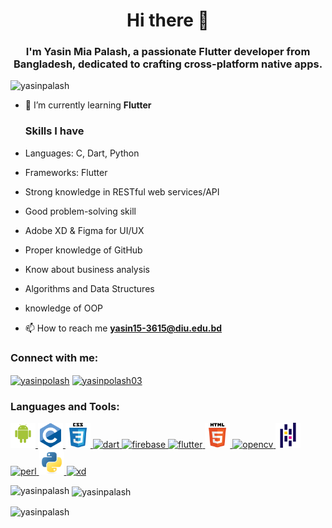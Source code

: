 <h1 align="center">Hi there 👋</h1>
<h3 align="center">I'm Yasin Mia Palash, a passionate Flutter developer from Bangladesh, dedicated to crafting cross-platform native apps.</h3>

<p align="left"> <img src="https://komarev.com/ghpvc/?username=yasinpalash&label=Profile%20views&color=0e75b6&style=flat" alt="yasinpalash" /> </p>

- 🌱 I’m currently learning **Flutter**
  ### Skills I have
- Languages: C, Dart, Python
- Frameworks: Flutter
- Strong knowledge in RESTful web services/API
- Good problem-solving skill 
- Adobe XD & Figma for UI/UX
- Proper knowledge of GitHub
- Know about business analysis
- Algorithms and Data Structures
- knowledge of OOP 

- 📫 How to reach me **yasin15-3615@diu.edu.bd**

<h3 align="left">Connect with me:</h3>
<p align="left">
<a href="https://linkedin.com/in/yasinpolash" target="blank"><img align="center" src="https://raw.githubusercontent.com/rahuldkjain/github-profile-readme-generator/master/src/images/icons/Social/linked-in-alt.svg" alt="yasinpolash" height="30" width="40" /></a>
<a href="https://fb.com/yasinpolash03" target="blank"><img align="center" src="https://raw.githubusercontent.com/rahuldkjain/github-profile-readme-generator/master/src/images/icons/Social/facebook.svg" alt="yasinpolash03" height="30" width="40" /></a>
</p>

<h3 align="left">Languages and Tools:</h3>
<p align="left"> <a href="https://developer.android.com" target="_blank" rel="noreferrer"> <img src="https://raw.githubusercontent.com/devicons/devicon/master/icons/android/android-original-wordmark.svg" alt="android" width="40" height="40"/> </a> <a href="https://www.cprogramming.com/" target="_blank" rel="noreferrer"> <img src="https://raw.githubusercontent.com/devicons/devicon/master/icons/c/c-original.svg" alt="c" width="40" height="40"/> </a> <a href="https://www.w3schools.com/css/" target="_blank" rel="noreferrer"> <img src="https://raw.githubusercontent.com/devicons/devicon/master/icons/css3/css3-original-wordmark.svg" alt="css3" width="40" height="40"/> </a> <a href="https://dart.dev" target="_blank" rel="noreferrer"> <img src="https://www.vectorlogo.zone/logos/dartlang/dartlang-icon.svg" alt="dart" width="40" height="40"/> </a> <a href="https://firebase.google.com/" target="_blank" rel="noreferrer"> <img src="https://www.vectorlogo.zone/logos/firebase/firebase-icon.svg" alt="firebase" width="40" height="40"/> </a> <a href="https://flutter.dev" target="_blank" rel="noreferrer"> <img src="https://www.vectorlogo.zone/logos/flutterio/flutterio-icon.svg" alt="flutter" width="40" height="40"/> </a> <a href="https://www.w3.org/html/" target="_blank" rel="noreferrer"> <img src="https://raw.githubusercontent.com/devicons/devicon/master/icons/html5/html5-original-wordmark.svg" alt="html5" width="40" height="40"/> </a> <a href="https://opencv.org/" target="_blank" rel="noreferrer"> <img src="https://www.vectorlogo.zone/logos/opencv/opencv-icon.svg" alt="opencv" width="40" height="40"/> </a> <a href="https://pandas.pydata.org/" target="_blank" rel="noreferrer"> <img src="https://raw.githubusercontent.com/devicons/devicon/2ae2a900d2f041da66e950e4d48052658d850630/icons/pandas/pandas-original.svg" alt="pandas" width="40" height="40"/> </a> <a href="https://www.perl.org/" target="_blank" rel="noreferrer"> <img src="https://api.iconify.design/logos-perl.svg" alt="perl" width="40" height="40"/> </a> <a href="https://www.python.org" target="_blank" rel="noreferrer"> <img src="https://raw.githubusercontent.com/devicons/devicon/master/icons/python/python-original.svg" alt="python" width="40" height="40"/> </a> <a href="https://www.adobe.com/products/xd.html" target="_blank" rel="noreferrer"> <img src="https://cdn.worldvectorlogo.com/logos/adobe-xd.svg" alt="xd" width="40" height="40"/> </a> </p>

<p><img align="left" src="https://github-readme-stats.vercel.app/api/top-langs?username=yasinpalash&show_icons=true&locale=en&layout=compact" alt="yasinpalash" /></p>

<p>&nbsp;<img align="center" src="https://github-readme-stats.vercel.app/api?username=yasinpalash&show_icons=true&locale=en" alt="yasinpalash" /></p>

<p><img align="center" src="https://github-readme-streak-stats.herokuapp.com/?user=yasinpalash&" alt="yasinpalash" /></p>
